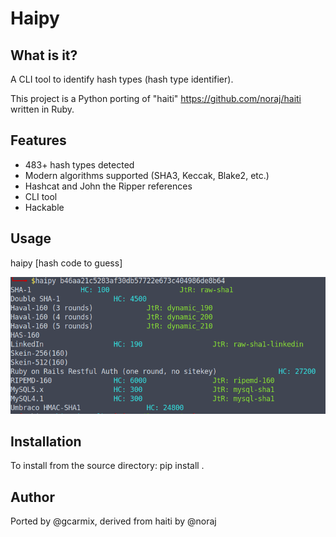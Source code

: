 # Haipy
## What is it?

A CLI tool to identify hash types (hash type identifier).

This project is a Python porting of "haiti" https://github.com/noraj/haiti written in Ruby.

## Features

- 483+ hash types detected
- Modern algorithms supported (SHA3, Keccak, Blake2, etc.)
- Hashcat and John the Ripper references
- CLI tool
- Hackable
## Usage
haipy [hash code to guess]

![terminal view](haipy_cli.png)

## Installation
To install from the source directory:
pip install .

## Author

Ported by @gcarmix, derived from haiti by @noraj

